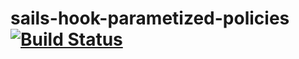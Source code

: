 # sails-hook-parametized-policies [![Build Status](https://travis-ci.org/mastilver/sails-hook-parametized-policies.svg)](https://travis-ci.org/mastilver/sails-hook-parametized-policies)
